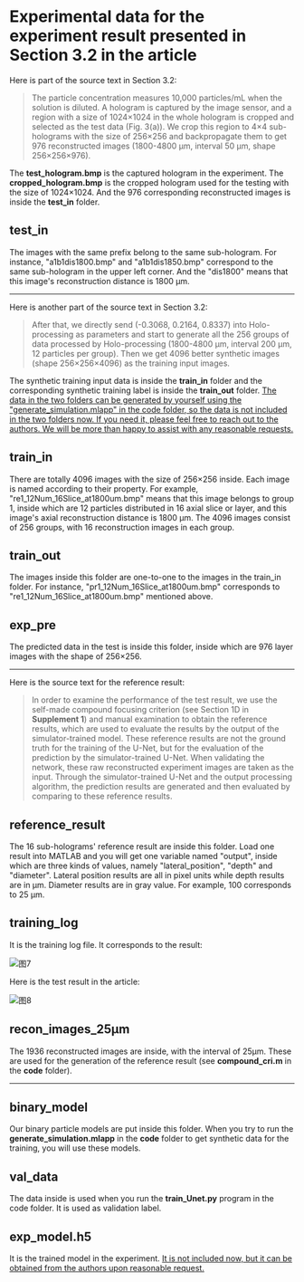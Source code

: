 # Experimental data for the experiment result presented in Section 3.2 in the article

Here is part of the source text in Section 3.2:

> The particle concentration measures 10,000 particles/mL when the solution is diluted. A hologram is captured by the image sensor, and a region with a size of 1024×1024 in the whole hologram is cropped and selected as the test data (Fig. 3(a)). We crop this region to 4×4 sub-holograms with the size of 256×256 and backpropagate them to get 976 reconstructed images (1800-4800 μm, interval 50 μm, shape 256×256×976).

The **test_hologram.bmp** is the captured hologram in the experiment. The **cropped_hologram.bmp** is the cropped hologram used for the testing with the size of 1024×1024. And the 976 corresponding reconstructed images is inside the **test_in** folder. 

## test_in

The images with the same prefix belong to the same sub-hologram. For instance, "a1b1dis1800.bmp" and "a1b1dis1850.bmp" correspond to the same sub-hologram in the upper left corner. And the "dis1800" means that this image's reconstruction distance is 1800 μm.

---



Here is another part of the source text in Section 3.2:

> After that, we directly send (-0.3068, 0.2164, 0.8337) into Holo-processing as parameters and start to generate all the 256 groups of data processed by Holo-processing (1800-4800 μm, interval 200 μm, 12 particles per group). Then we get 4096 better synthetic images (shape 256×256×4096) as the training input images.

The synthetic training input data is inside the **train_in** folder and the corresponding synthetic training label is inside the **train_out** folder. <u>The data in the two folders can be generated by yourself using the "generate_simulation.mlapp" in the code folder, so the data is not included in the two folders now. If you need it, please feel free to reach out to the authors. We will be more than happy to assist with any reasonable requests.</u> 

## train_in

There are totally 4096 images with the size of 256×256 inside. Each image is named according to their property. For example, "re1_12Num_16Slice_at1800um.bmp" means that this image belongs to group 1, inside which are 12 particles distributed in 16 axial slice or layer, and this image's axial reconstruction distance is 1800 μm. The 4096 images consist of 256 groups, with 16 reconstruction images in each group.

## train_out

The images inside this folder are one-to-one to the images in the train_in folder. For instance, "pr1_12Num_16Slice_at1800um.bmp" corresponds to "re1_12Num_16Slice_at1800um.bmp" mentioned above.

## exp_pre

The predicted data in the test is inside this folder, inside which are 976 layer images with the shape of 256×256.

---

Here is the source text for the reference result:

> In order to examine the performance of the test result, we use the self-made compound focusing criterion (see Section 1D in **Supplement 1**) and manual examination to obtain the reference results, which are used to evaluate the results by the output of the simulator-trained model. These reference results are not the ground truth for the training of the U-Net, but for the evaluation of the prediction by the simulator-trained U-Net. When validating the network, these raw reconstructed experiment images are taken as the input. Through the simulator-trained U-Net and the output processing algorithm, the prediction results are generated and then evaluated by comparing to these reference results. 

## reference_result

The 16 sub-holograms' reference result are inside this folder. Load one result into MATLAB and you will get one variable named "output", inside which are three kinds of values, namely "lateral_position", "depth" and "diameter". Lateral position results are all in pixel units while depth results are in μm. Diameter results are in gray value. For example, 100 corresponds to 25 μm.

## training_log

It is the training log file. It corresponds to the result:

![图7](F:\全息工作\英文论文\OPTICA\OPTICA图\终稿V2bmp图\图7.bmp)



Here is the test result in the article:

![图8](F:\全息工作\英文论文\OPTICA\OPTICA图\终稿V2bmp图\图8.bmp)

## recon_images_25μm

The 1936 reconstructed images are inside,  with the interval of 25μm. These are used for the generation of the reference result (see **compound_cri.m** in the **code** folder).

---

## binary_model

Our binary particle models are put inside this folder. When you try to run the **generate_simulation.mlapp** in the **code** folder to get synthetic data for the training, you will use these models.

## val_data

The data inside is used when you run the **train_Unet.py** program in the code folder. It is used as validation label.

## exp_model.h5

It is the trained model in the experiment. <u>It is not included now, but it can be obtained from the authors upon reasonable request.</u> 